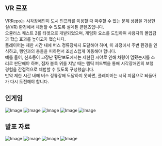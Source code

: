 ## VR 르포
VRRepo는 시각장애인이 도시 인프라를 이용할 때 마주할 수 있는 문제 상황을 가상현실(VR) 환경에서 체험할 수 있도록 설계된 콘텐츠입니다. <br/>
오큘러스 퀘스트 2를 타겟으로 개발되었으며, 게임화 요소를 도입하여 사용자의 몰입감과 학습 효과를 높이고자 했습니다. <br/>
플레이어는 제한 시간 내에 버스 정류장까지 도달해야 하며, 이 과정에서 주변 환경을 인식하고, 행인과의 충돌을 피하면서 조심스럽게 이동해야 합니다. <br/>
예를 들어, 신호등이 고장난 횡단보도에서는 제한된 시야로 인해 차량이 멈췄는지를 소리로 판단해야 하며, 점자 블록 위를 지날 때는 햅틱 피드백을 통해 시각장애인의 보행 경험을 간접적으로 체험할 수 있도록 구성했습니다. <br/>
만약 제한 시간 내에 버스 정류장에 도달하지 못하면, 플레이어는 시작 지점으로 되돌아가 다시 도전해야 합니다.
## 인게임
![Image](https://github.com/user-attachments/assets/4ea7dc45-3c9f-44f1-9f68-a0bf9c67b04c)
![Image](https://github.com/user-attachments/assets/abd7914d-2912-41ff-ac2b-d883abd61bb3)
![Image](https://github.com/user-attachments/assets/a2f29581-aa45-4acd-a4ab-444f15531628)
![Image](https://github.com/user-attachments/assets/5da8a050-d3d3-486c-b3d4-23a9bd0d324a)
![Image](https://github.com/user-attachments/assets/77b65014-4bf1-42c1-8921-cb896f6a50c6)
## 발표 자료
![Image](https://github.com/user-attachments/assets/14c15032-8fef-4b68-ab27-ababc2b467cb)
![Image](https://github.com/user-attachments/assets/102f4d24-edbd-464e-a6e4-3476f759b148)
![Image](https://github.com/user-attachments/assets/c518533c-fcfc-40fd-8e05-bc2ebb98663e)
![Image](https://github.com/user-attachments/assets/35d9b4cb-b6a8-4157-865f-b2f7a93870f9)

